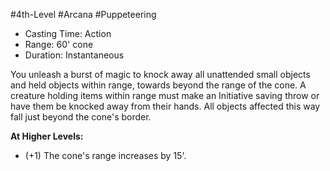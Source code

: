 #4th-Level #Arcana #Puppeteering
 
- Casting Time: Action
- Range: 60' cone
- Duration: Instantaneous  

You unleash a burst of magic to knock away all unattended small objects and held objects within range, towards beyond the range of the cone. A creature holding items within range must make an Initiative saving throw or have them be knocked away from their hands. All objects affected this way fall just beyond the cone's border.
 
**At Higher Levels:** 
* (+1) The cone's range increases by 15'.